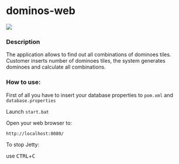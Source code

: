 # dominos-web
<a href="https://www.codacy.com/app/OlegSokol/dominoes-web?utm_source=github.com&amp;utm_medium=referral&amp;utm_content=OlegSokol/dominoes-web&amp;utm_campaign=Badge_Grade"><img src="https://api.codacy.com/project/badge/Grade/1a8f4876492f4207a21d419f5d0fe4ae"/></a>

### Description
<p>
  The application allows to find out all combinations of dominoes tiles.
  Customer inserts number of dominoes tiles, the system generates dominoes and calculate all combinations.  
</p>

### How to use:<br>
First of all you have to insert your database properties to <code>pom.xml</code> and <code>database.properties</code>

Launch <code>start.bat</code>

Open your web browser to:

    http://localhost:8080/  

To stop Jetty:

  use <kbd>CTRL</kbd>+<kbd>C</kbd>

